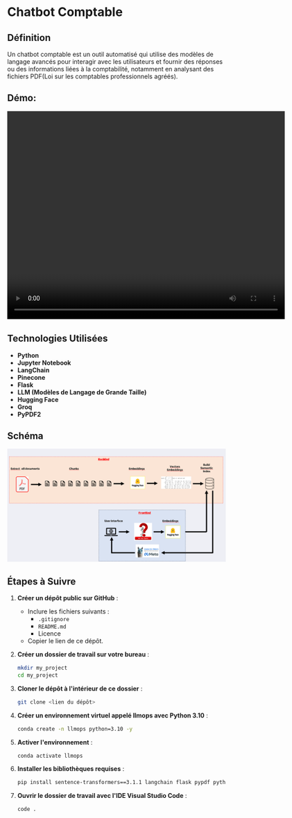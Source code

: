  
# Chatbot Comptable

## Définition
Un chatbot comptable est un outil automatisé qui utilise des modèles de langage avancés pour interagir avec les utilisateurs et fournir des réponses ou des informations liées à la comptabilité, notamment en analysant des fichiers PDF(Loi sur les comptables professionnels
agréés).

## Démo:

<video width="640" height="480" controls>
  <source src="video/Demo-Chatbot.mp4" type="video/mp4">
  
</video>


## Technologies Utilisées
- **Python**
- **Jupyter Notebook**
- **LangChain**
- **Pinecone**
- **Flask**
- **LLM (Modèles de Langage de Grande Taille)**
- **Hugging Face**
- **Groq**
- **PyPDF2**

## Schéma 


![alt text](image.png)

## Étapes à Suivre

1. **Créer un dépôt public sur GitHub** :
   - Inclure les fichiers suivants :
     - `.gitignore`
     - `README.md`
     - Licence
   - Copier le lien de ce dépôt.

2. **Créer un dossier de travail sur votre bureau** :
   ```bash
   mkdir my_project
   cd my_project

3. **Cloner le dépôt à l'intérieur de ce dossier** :
    ```bash
    git clone <lien du dépôt>

4. **Créer un environnement virtuel appelé llmops avec Python 3.10** :
    ```bash
    conda create -n llmops python=3.10 -y

5. **Activer l'environnement** :
    ```bash
    conda activate llmops

6. **Installer les bibliothèques requises** :
    ```bash
    pip install sentence-transformers==3.1.1 langchain flask pypdf python-dotenv pinecone[grpc] langchain-pinecone langchain_community langchain_groq langchain_experimental pipreqs

7. **Ouvrir le dossier de travail avec l'IDE Visual Studio Code** :
    ```bash
    code .





